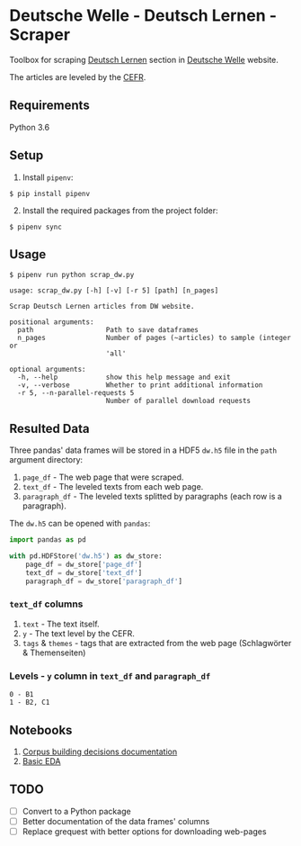 # Deutsche Welle - Deutsch Lernen - Scraper

Toolbox for scraping [Deutsch Lernen](https://www.dw.com/) section in [Deutsche Welle](https://www.dw.com/de/deutsch-lernen/s-2055) website.

The articles are leveled by the [CEFR](https://en.wikipedia.org/wiki/Common_European_Framework_of_Reference_for_Languages).

## Requirements
Python 3.6

## Setup

1. Install `pipenv`:

```shell
$ pip install pipenv
```

2. Install the required packages from the project folder:

```shell
$ pipenv sync
```

## Usage

```shell
$ pipenv run python scrap_dw.py
```

```
usage: scrap_dw.py [-h] [-v] [-r 5] [path] [n_pages]

Scrap Deutsch Lernen articles from DW website.

positional arguments:
  path                  Path to save dataframes
  n_pages               Number of pages (~articles) to sample (integer or
                        'all'

optional arguments:
  -h, --help            show this help message and exit
  -v, --verbose         Whether to print additional information
  -r 5, --n-parallel-requests 5
                        Number of parallel download requests
```

## Resulted Data

Three pandas' data frames will be stored in a HDF5 `dw.h5` file in the `path` argument directory:

1. `page_df` - The web page that were scraped.
2. `text_df` - The leveled texts from each web page.
3. `paragraph_df` - The leveled texts splitted by paragraphs (each row is a paragraph).

The `dw.h5` can be opened with `pandas`:

```python
import pandas as pd

with pd.HDFStore('dw.h5') as dw_store:
    page_df = dw_store['page_df']
    text_df = dw_store['text_df']
    paragraph_df = dw_store['paragraph_df']
```

### `text_df` columns

1. `text` - The text itself.
2. `y` - The text level by the CEFR.
3. `tags` & `themes` - tags that are extracted from the web page (Schlagwörter & Themenseiten)

### Levels - `y` column in `text_df` and `paragraph_df`

```
0 - B1
1 - B2, C1
```

## Notebooks

1. [Corpus building decisions documentation](notebooks/corpus-building-decisions-documentation.ipynb)
2. [Basic EDA](notebooks/basic-EDA.ipynb)

## TODO

- [ ] Convert to a Python package
- [ ] Better documentation of the data frames' columns
- [ ] Replace grequest with better options for downloading web-pages
